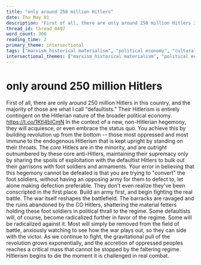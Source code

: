 ```yaml
---
title: "only around 250 million Hitlers"
date: Thu May 01
description: "First of all, there are only around 250 million Hitlers in this country, and the majority of those are what I call 'defaultists.'"
thread_id: thread_0497
word_count: 300
reading_time: 2
primary_theme: intersectional
tags: ["marxism_historical materialism", "political economy", "cultural criticism"]
intersectional_themes: ["marxism_historical materialism", "political economy", "cultural criticism"]
---
```


# only around 250 million Hitlers

First of all, there are only around 250 million Hitlers in this country, and the majority of those are what I call "defaultists." Their Hitlerism is entirely contingent on the Hitlerian nature of the broader political economy. https://t.co/1Ktl4bICmN In the context of a new, non-Hitlerian hegemony, they will acquiesce, or even embrace the status quo. You achieve this by building revolution up from the bottom -- those most oppressed and most immune to the endogenous Hitlerism that is kept upright by standing on their throats. The *core* Hitlers are in the minority, and are outright outnumbered by these core anti-Hitlers, maintaining their supremacy only by sharing the spoils of exploitation with the defaultist Hitlers to bulk out their garrisons with foot soldiers and armaments. Your error in believing that this hegemony cannot be defeated is that you are trying to "convert" the foot soldiers, without having an opposing army for them to defect to, let alone making defection preferable. They don't even realize they've been conscripted in the first place. Build an army first, and begin fighting the real battle. The war itself reshapes the battlefield. The barracks are ravaged and the ruins abandoned by the CO Hitlers, shattering the material fetters holding these foot soldiers in political thrall to the regime. Some defaultists will, of course, become radicalized further in favor of the regime. Some will be radicalized against it. Most will simply be removed from the field of battle, anxiously watching to see how the war plays out, so they can side with the victor. As we continue to fight, the gravitational pull of the revolution grows exponentially, and the accretion of oppressed peoples reaches a critical mass that cannot be stopped by the faltering regime. Hitlerism begins to die the moment it is challenged in real combat.